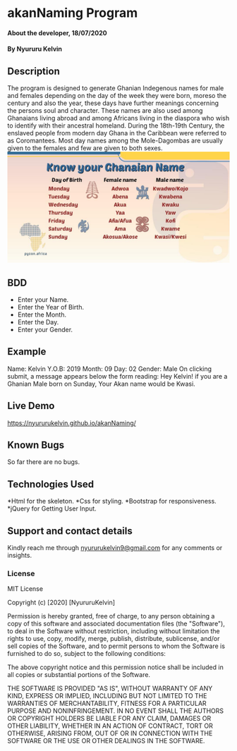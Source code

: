 # akanNaming Program
#### About the developer, 18/07/2020
#### By Nyururu Kelvin
## Description
The program is designed to generate Ghanian Indegenous names for male and females depending on the day of the week they were born, moreso the century and also the year, these days have further meanings concerning the persons soul and character. These names are also used among Ghanaians living abroad and among Africans living in the diaspora who wish to identify with their ancestral homeland. During the 18th-19th Century, the enslaved people from modern day Ghana in the Caribbean were referred to as Coromantees. Most day names among the Mole-Dagombas are usually given to the females and few are given to both sexes.
![picture](images/EBgix3CXUAA3BG2.jpg)
## BDD
* Enter your Name.
* Enter the Year of Birth.
* Enter the Month.
* Enter the Day.
* Enter your Gender.
## Example
Name: Kelvin
Y.O.B: 2019
Month: 09
Day: 02
Gender: Male
On clicking submit, a message appears below the form reading: Hey Kelvin! if you are a Ghanian Male born on Sunday, Your Akan name would be Kwasi.
## Live Demo
https://nyururukelvin.github.io/akanNaming/
## Known Bugs
So far there are no bugs.
## Technologies Used
*Html for the skeleton.
*Css for styling.
*Bootstrap for responsiveness.
*jQuery for Getting User Input.
## Support and contact details
Kindly reach me through nyururukelvin9@gmail.com for any comments or insights.
### License
MIT License

Copyright (c) [2020] [NyururuKelvin]

Permission is hereby granted, free of charge, to any person obtaining a copy
of this software and associated documentation files (the "Software"), to deal
in the Software without restriction, including without limitation the rights
to use, copy, modify, merge, publish, distribute, sublicense, and/or sell
copies of the Software, and to permit persons to whom the Software is
furnished to do so, subject to the following conditions:

The above copyright notice and this permission notice shall be included in all
copies or substantial portions of the Software.

THE SOFTWARE IS PROVIDED "AS IS", WITHOUT WARRANTY OF ANY KIND, EXPRESS OR
IMPLIED, INCLUDING BUT NOT LIMITED TO THE WARRANTIES OF MERCHANTABILITY,
FITNESS FOR A PARTICULAR PURPOSE AND NONINFRINGEMENT. IN NO EVENT SHALL THE
AUTHORS OR COPYRIGHT HOLDERS BE LIABLE FOR ANY CLAIM, DAMAGES OR OTHER
LIABILITY, WHETHER IN AN ACTION OF CONTRACT, TORT OR OTHERWISE, ARISING FROM,
OUT OF OR IN CONNECTION WITH THE SOFTWARE OR THE USE OR OTHER DEALINGS IN THE
SOFTWARE.
